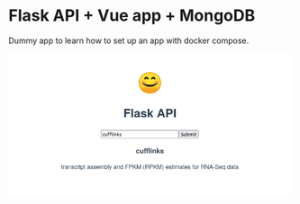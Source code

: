 # Flask API + Vue app + MongoDB 
Dummy app to learn how to set up an app with docker compose.

![screenshot](screenshot.png)